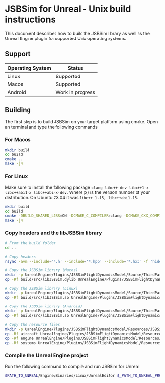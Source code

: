 ﻿# JSBSim for Unreal - Unix build instructions

This document describes how to build the JSBSim library as well as the Unreal Engine plugin for supported Unix operating systems.

## Support
| Operating System | Status |
|------------------|--------|
| Linux            | Supported |
| Macos            | Supported |
| Android          | Work in progress |

## Building
The first step is to build JSBSim on your target platform using cmake. Open an terminal and type the following commands

### For Macos
```bash
mkdir build
cd build
cmake ..
make -j4
```

### For Linux
Make sure to install the following package `clang libc++-dev libc++1-x libc++abi1-x libc++abi-x-dev`. Where (x) is the version number of your distribution.
On Ubuntu 23.04 it was `libc++ 1.15, libc++abi1-15`. 

```bash
mkdir build
cd build
cmake -DBUILD_SHARED_LIBS=ON -DCMAKE_C_COMPILER=clang -DCMAKE_CXX_COMPILER=clang++ -DCMAKE_CXX_FLAGS="-stdlib=libc++" ..
make -j4
```

### Copy headers and the libJSBSim library
```bash
# From the build folder
cd ..

# Copy headers
rsync -avm --include='*.h' --include='*.hpp' --include='*.hxx' -f 'hide,! */' src/ UnrealEngine/Plugins/JSBSimFlightDynamicsModel/Source/ThirdParty/JSBSim/Include/

# Copy the JSBSim library (Macos)
mkdir -p UnrealEngine/Plugins/JSBSimFlightDynamicsModel/Source/ThirdParty/JSBSim/Lib/Mac/
cp -Rf build/src/libJSBSim.dylib UnrealEngine/Plugins/JSBSimFlightDynamicsModel/Source/ThirdParty/JSBSim/Lib/Mac/

# Copy the JSBSim library (Linux)
mkdir -p UnrealEngine/Plugins/JSBSimFlightDynamicsModel/Source/ThirdParty/JSBSim/Lib/Linux/
cp -Rf build/src/libJSBSim.so UnrealEngine/Plugins/JSBSimFlightDynamicsModel/Source/ThirdParty/JSBSim/Lib/Linux/

# Copy the JSBSim library (Android)
mkdir -p UnrealEngine/Plugins/JSBSimFlightDynamicsModel/Source/ThirdParty/JSBSim/Lib/Android/
cp -Rf build/src/libJSBSim.so UnrealEngine/Plugins/JSBSimFlightDynamicsModel/Source/ThirdParty/JSBSim/Lib/Android/

# Copy the resource files
mkdir -p UnrealEngine/Plugins/JSBSimFlightDynamicsModel/Resources/JSBSim
cp -Rf aircraft UnrealEngine/Plugins/JSBSimFlightDynamicsModel/Resources/JSBSim
cp -Rf engine UnrealEngine/Plugins/JSBSimFlightDynamicsModel/Resources/JSBSim
cp -Rf systems UnrealEngine/Plugins/JSBSimFlightDynamicsModel/Resources/JSBSim
```

### Compile the Unreal Engine project

Run the following command to compile and run JSBSim for Unreal

```bash
$PATH_TO_UNREAL/Engine/Binaries/Linux/UnrealEditor $_PATH_TO_UNREAL_PROJECTS/jsbsim/UnrealEngine/UEReferenceApp.uproject
```